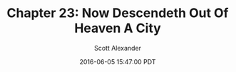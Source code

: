 ---
layout: chapter
title: "Chapter 23: Now Descendeth Out Of Heaven A City"
author: Scott Alexander
description: http://unsongbook.com/chapter-23-now-descendeth-out-of-heaven-a-city/
date: 2016-06-05 15:47:00 PDT
length: 2552483
duration: 638
guid: chapter-23-now-descendeth-out-of-heaven-a-city
---